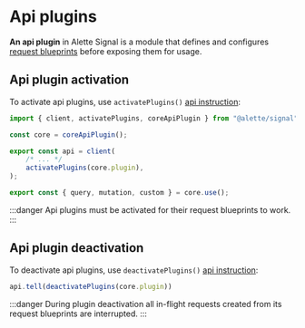# Api plugins
**An api plugin** in Alette Signal is a module that defines and configures 
[request blueprints](./configuring-requests/#configuring-requests)
before exposing them for usage.

## Api plugin activation
To activate api plugins, use `activatePlugins()` [api instruction](./api-configuration/#api-client-instruction):
```ts
import { client, activatePlugins, coreApiPlugin } from "@alette/signal";

const core = coreApiPlugin();

export const api = client(
    /* ... */
    activatePlugins(core.plugin),
);

export const { query, mutation, custom } = core.use();
```
:::danger
Api plugins must be activated for their request blueprints to work.
:::

## Api plugin deactivation
To deactivate api plugins, use `deactivatePlugins()` [api instruction](./api-configuration/#api-client-instruction):
```ts
api.tell(deactivatePlugins(core.plugin))
```
:::danger
During plugin deactivation all in-flight requests created from its 
request blueprints are interrupted.
:::